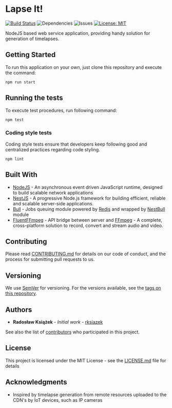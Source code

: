 # Lapse It! 
[![Build Status](https://travis-ci.com/rksiazek/image-processing-server.svg?token=7ugfFzCwMxAbmLp4zBPs&branch=junk/ci)](https://travis-ci.com/rksiazek/image-processing-server) 
![Dependencies](https://david-dm.org/rksiazek/lapseit.svg) 
![Issues](https://img.shields.io/github/issues/rksiazek/lapseit.svg)
[![License: MIT](https://img.shields.io/badge/License-MIT-yellow.svg)](https://opensource.org/licenses/MIT)

NodeJS based web service application, providing handy solution for generation of timelapses.

## Getting Started

To run this application on your own, just clone this repository and execute the command:
```
npm run start
```

## Running the tests
To execute test procedures, run following command:

```sh
npm test
```


### Coding style tests
Coding style tests ensure that developers keep following good and centralized practices regarding code styling.

```
npm lint
```

## Built With

* [NodeJS](https://nodejs.org/en/) - An asynchronous event driven JavaScript runtime, designed to build scalable network applications
* [NestJS](https://nestjs.com/) - A progressive Node.js framework for building efficient, reliable and scalable server-side applications. 
* [Bull](https://optimalbits.github.io/bull/) - Jobs queuing module powered by [Redis](https://redis.io/) and wrapped by [NestBull](https://github.com/fwoelffel/nest-bull#quick-start) module
* [FluentFFmpeg](https://github.com/fluent-ffmpeg/node-fluent-ffmpeg) - API bridge between server and [FFmpeg](https://ffmpeg.org/) - A complete, cross-platform solution to record, convert and stream audio and video. 

## Contributing

Please read [CONTRIBUTING.md](https://gist.github.com/PurpleBooth/b24679402957c63ec426) for details on our code of conduct, and the process for submitting pull requests to us.

## Versioning

We use [SemVer](http://semver.org/) for versioning. For the versions available, see the [tags on this repository](https://github.com/your/project/tags). 

## Authors

* **Radosław Książek** - *Initial work* - [rksiazek](https://github.com/rksiazek)

See also the list of [contributors](https://github.com/rksiazek/lapseit/contributors) who participated in this project.

## License

This project is licensed under the MIT License - see the [LICENSE.md](LICENSE.md) file for details

## Acknowledgments

* Inspired by timelapse generation from remote resources uploaded to the CDN's by IoT devices, such as IP cameras

